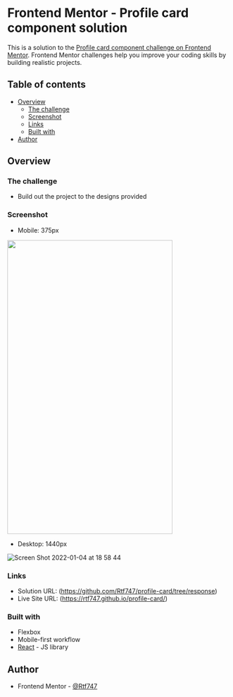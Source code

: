 # Frontend Mentor - Profile card component solution

This is a solution to the [Profile card component challenge on Frontend Mentor](https://www.frontendmentor.io/challenges/profile-card-component-cfArpWshJ). Frontend Mentor challenges help you improve your coding skills by building realistic projects. 

## Table of contents

- [Overview](#overview)
  - [The challenge](#the-challenge)
  - [Screenshot](#screenshot)
  - [Links](#links)
  - [Built with](#built-with)
- [Author](#author)


## Overview

### The challenge

- Build out the project to the designs provided

### Screenshot

- Mobile: 375px


<img src="https://user-images.githubusercontent.com/10404257/148141888-c0cbfda2-80ca-4daa-9f4a-a194cf7b1d42.png" width="375" height="667">

- Desktop: 1440px

![Screen Shot 2022-01-04 at 18 58 44](https://user-images.githubusercontent.com/10404257/148139994-2f253b93-47a0-48b1-af21-51a8505e9783.png)

### Links

- Solution URL: (https://github.com/Rtf747/profile-card/tree/response)
- Live Site URL: (https://rtf747.github.io/profile-card/)

### Built with

- Flexbox
- Mobile-first workflow
- [React](https://reactjs.org/) - JS library

## Author

- Frontend Mentor - [@Rtf747](https://www.frontendmentor.io/profile/Rtf747)
